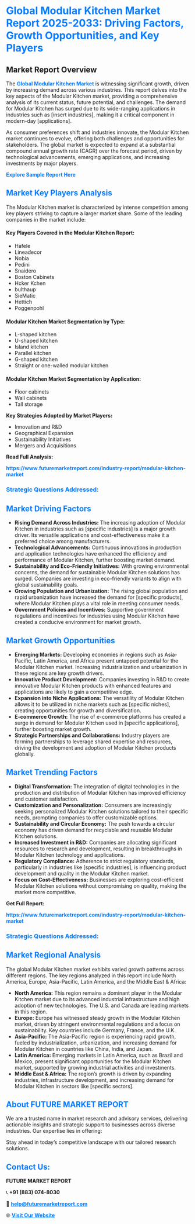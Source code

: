 <h1 style="color: #007BFF;">Global Modular Kitchen Market Report 2025-2033: Driving Factors, Growth Opportunities, and Key Players</h1>

<section id="overview">
<h2>Market Report Overview</h2>
<p>The <a href="https://www.futuremarketreport.com/industry-report/modular-kitchen-market" style="color: #007BFF; text-decoration: none;"><strong>Global Modular Kitchen Market</strong></a> is witnessing significant growth, driven by increasing demand across various industries. This report delves into the key aspects of the Modular Kitchen market, providing a comprehensive analysis of its current status, future potential, and challenges. The demand for Modular Kitchen has surged due to its wide-ranging applications in industries such as [insert industries], making it a critical component in modern-day [applications].</p>
<p>As consumer preferences shift and industries innovate, the Modular Kitchen market continues to evolve, offering both challenges and opportunities for stakeholders. The global market is expected to expand at a substantial compound annual growth rate (CAGR) over the forecast period, driven by technological advancements, emerging applications, and increasing investments by major players.</p>
</section>

<section id="overview">
<p><a href="https://www.futuremarketreport.com/request-sample/reportId=104604" style="color: #007BFF; text-decoration: none;"><strong>Explore Sample Report Here</strong></a></p>
</section>

<section id="key-players">
<h2 style="color: #007BFF;">Market Key Players Analysis</h2>
<p>The Modular Kitchen market is characterized by intense competition among key players striving to capture a larger market share. Some of the leading companies in the market include:</p>
<h4>Key Players Covered in the Modular Kitchen Report:</h4>
<ul><li>Hafele</li><li>Lineadecor</li><li>Nobia</li><li>Pedini</li><li>Snaidero</li><li>Boston Cabinets</li><li>Hcker Kchen</li><li>bulthaup</li><li>SieMatic</li><li>Hettich</li><li>Poggenpohl</li></ul>
<h4>Modular Kitchen Market Segmentation by Type:</h4>
<ul><li>L-shaped kitchen</li><li>U-shaped kitchen</li><li>Island kitchen</li><li>Parallel kitchen</li><li>G-shaped kitchen</li><li>Straight or one-walled modular kitchen</li></ul>

<h4>Modular Kitchen Market Segmentation by Application:</h4>
<ul><li>Floor cabinets</li><li>Wall cabinets</li><li>Tall storage</li></ul>
<p><strong>Key Strategies Adopted by Market Players:</strong></p>
<ul>
<li>Innovation and R&D</li>
<li>Geographical Expansion</li>
<li>Sustainability Initiatives</li>
<li>Mergers and Acquisitions</li>
</ul>
</section>

<section>
<p><strong>Read Full Analysis: </strong></p><a href="https://www.futuremarketreport.com/industry-report/modular-kitchen-market" style="color: #007BFF; text-decoration: none;"><strong>https://www.futuremarketreport.com/industry-report/modular-kitchen-market</strong></a>
<h3 style="color: #007BFF;">Strategic Questions Addressed:</h3>
</section>

<section id="driving-factors">
<h2 style="color: #007BFF;">Market Driving Factors</h2>
<ul>
<li><strong>Rising Demand Across Industries:</strong> The increasing adoption of Modular Kitchen in industries such as [specific industries] is a major growth driver. Its versatile applications and cost-effectiveness make it a preferred choice among manufacturers.</li>
<li><strong>Technological Advancements:</strong> Continuous innovations in production and application technologies have enhanced the efficiency and performance of Modular Kitchen, further boosting market demand.</li>
<li><strong>Sustainability and Eco-Friendly Initiatives:</strong> With growing environmental concerns, the demand for sustainable Modular Kitchen solutions has surged. Companies are investing in eco-friendly variants to align with global sustainability goals.</li>
<li><strong>Growing Population and Urbanization:</strong> The rising global population and rapid urbanization have increased the demand for [specific products], where Modular Kitchen plays a vital role in meeting consumer needs.</li>
<li><strong>Government Policies and Incentives:</strong> Supportive government regulations and incentives for industries using Modular Kitchen have created a conducive environment for market growth.</li>
</ul>
</section>

<section id="growth-opportunities">
<h2 style="color: #007BFF;">Market Growth Opportunities</h2>
<ul>
<li><strong>Emerging Markets:</strong> Developing economies in regions such as Asia-Pacific, Latin America, and Africa present untapped potential for the Modular Kitchen market. Increasing industrialization and urbanization in these regions are key growth drivers.</li>
<li><strong>Innovative Product Development:</strong> Companies investing in R&D to create innovative Modular Kitchen products with enhanced features and applications are likely to gain a competitive edge.</li>
<li><strong>Expansion into Niche Applications:</strong> The versatility of Modular Kitchen allows it to be utilized in niche markets such as [specific niches], creating opportunities for growth and diversification.</li>
<li><strong>E-commerce Growth:</strong> The rise of e-commerce platforms has created a surge in demand for Modular Kitchen used in [specific applications], further boosting market growth.</li>
<li><strong>Strategic Partnerships and Collaborations:</strong> Industry players are forming partnerships to leverage shared expertise and resources, driving the development and adoption of Modular Kitchen products globally.</li>
</ul>
</section>

<section id="trending-factors">
<h2 style="color: #007BFF;">Market Trending Factors</h2>
<ul>
<li><strong>Digital Transformation:</strong> The integration of digital technologies in the production and distribution of Modular Kitchen has improved efficiency and customer satisfaction.</li>
<li><strong>Customization and Personalization:</strong> Consumers are increasingly seeking personalized Modular Kitchen solutions tailored to their specific needs, prompting companies to offer customizable options.</li>
<li><strong>Sustainability and Circular Economy:</strong> The push towards a circular economy has driven demand for recyclable and reusable Modular Kitchen solutions.</li>
<li><strong>Increased Investment in R&D:</strong> Companies are allocating significant resources to research and development, resulting in breakthroughs in Modular Kitchen technology and applications.</li>
<li><strong>Regulatory Compliance:</strong> Adherence to strict regulatory standards, particularly in industries like [specific industries], is influencing product development and quality in the Modular Kitchen market.</li>
<li><strong>Focus on Cost-Effectiveness:</strong> Businesses are exploring cost-efficient Modular Kitchen solutions without compromising on quality, making the market more competitive.</li>
</ul>
</section>

<section>
<p><strong>Get Full Report: </strong></p><a href="https://www.futuremarketreport.com/industry-report/modular-kitchen-market" style="color: #007BFF; text-decoration: none;"><strong>https://www.futuremarketreport.com/industry-report/modular-kitchen-market</strong></a>
<h3 style="color: #007BFF;">Strategic Questions Addressed:</h3>
</section>


<section id="regional-analysis">
<h2 style="color: #007BFF;">Market Regional Analysis</h2>
<p>The global Modular Kitchen market exhibits varied growth patterns across different regions. The key regions analyzed in this report include North America, Europe, Asia-Pacific, Latin America, and the Middle East & Africa:</p>
<ul>
<li><strong>North America:</strong> This region remains a dominant player in the Modular Kitchen market due to its advanced industrial infrastructure and high adoption of new technologies. The U.S. and Canada are leading markets in this region.</li>
<li><strong>Europe:</strong> Europe has witnessed steady growth in the Modular Kitchen market, driven by stringent environmental regulations and a focus on sustainability. Key countries include Germany, France, and the U.K.</li>
<li><strong>Asia-Pacific:</strong> The Asia-Pacific region is experiencing rapid growth, fueled by industrialization, urbanization, and increasing demand for Modular Kitchen in countries like China, India, and Japan.</li>
<li><strong>Latin America:</strong> Emerging markets in Latin America, such as Brazil and Mexico, present significant opportunities for the Modular Kitchen market, supported by growing industrial activities and investments.</li>
<li><strong>Middle East & Africa:</strong> The region’s growth is driven by expanding industries, infrastructure development, and increasing demand for Modular Kitchen in sectors like [specific sectors].</li>
</ul>
</section>

<footer>
<h2 style="color: #007BFF;">About FUTURE MARKET REPORT</h2>
<p>We are a trusted name in market research and advisory services, delivering actionable insights and strategic support to businesses across diverse industries. Our expertise lies in offering:</p>

<p>Stay ahead in today’s competitive landscape with our tailored research solutions.</p>

<h2 style="color: #007BFF;">Contact Us:</h2>
<p><strong>FUTURE MARKET REPORT</strong></p>
<p>📞 <strong>+91 (883) 074-8030</strong></p>
<p>📧 <strong><a href="mailto:help@futuremarketreport.com" style="color: #007BFF;">help@futuremarketreport.com</a></strong></p>
<p>🌐 <strong><a href="https://www.futuremarketreport.com/" style="color: #007BFF;">Visit Our Website</a></strong></p>
</footer>